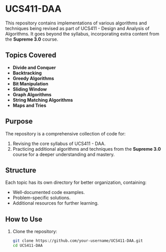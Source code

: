 # UCS411-DAA

This repository contains implementations of various algorithms and techniques being revised as part of UCS411 - Design and Analysis of Algorithms. It goes beyond the syllabus, incorporating extra content from the **Supreme 3.0** course.

## Topics Covered

- **Divide and Conquer**  
- **Backtracking**  
- **Greedy Algorithms**  
- **Bit Manipulation**  
- **Sliding Window**  
- **Graph Algorithms**  
- **String Matching Algorithms**  
- **Maps and Tries**  

## Purpose

The repository is a comprehensive collection of code for:
1. Revising the core syllabus of UCS411 - DAA.
2. Practicing additional algorithms and techniques from the **Supreme 3.0** course for a deeper understanding and mastery.

## Structure

Each topic has its own directory for better organization, containing:
- Well-documented code examples.
- Problem-specific solutions.
- Additional resources for further learning.

## How to Use

1. Clone the repository:
   ```bash
   git clone https://github.com/your-username/UCS411-DAA.git
   cd UCS411-DAA
